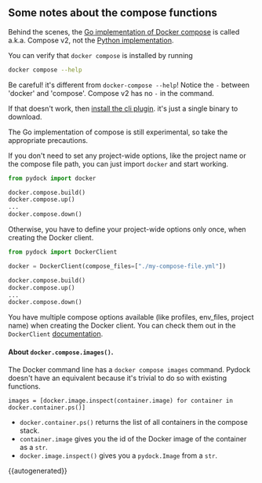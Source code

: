 ## Some notes about the compose functions

Behind the scenes, 
the [Go implementation of Docker compose](https://github.com/docker/compose-cli)
is called a.k.a. Compose v2, not the [Python implementation](https://github.com/docker/compose).

You can verify that `docker compose` is installed by running
```bash
docker compose --help
```
Be careful! it's different from `docker-compose --help`! Notice the `-` between 'docker' and 'compose'.
Compose v2 has no `-` in the command.

If that doesn't work, then [install the cli plugin](https://github.com/docker/compose-cli#compose-v2-aka-local-docker-compose).
it's just a single binary to download.

The Go implementation of compose is still experimental, so take the appropriate precautions.

If you don't need to set any project-wide options, like the project name or 
the compose file path, you can just import `docker` and start working.

```python
from pydock import docker

docker.compose.build()
docker.compose.up()
...
docker.compose.down()
```

Otherwise, you have to define your project-wide options only once, when creating the Docker client.

```python
from pydock import DockerClient

docker = DockerClient(compose_files=["./my-compose-file.yml"])

docker.compose.build()
docker.compose.up()
...
docker.compose.down()
```

You have multiple compose options available (like profiles, env_files, project name) when creating the Docker client. You can check them out 
in the `DockerClient` [documentation](https://duckietown.github.io/pydock/docker_client/#dockerclient).

#### About `docker.compose.images()`.

The Docker command line has a `docker compose images` command. Pydock doesn't have
an equivalent because it's trivial to do so with existing functions.

```
images = [docker.image.inspect(container.image) for container in docker.container.ps()]
```

* `docker.container.ps()` returns the list of all containers in the compose stack.
* `container.image` gives you the id of the Docker image of the container as a `str`.
* `docker.image.inspect()` gives you a `pydock.Image` from a `str`.


{{autogenerated}}
